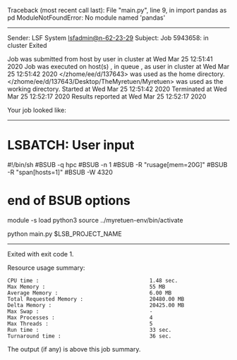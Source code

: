 Traceback (most recent call last):
  File "main.py", line 9, in <module>
    import pandas as pd
ModuleNotFoundError: No module named 'pandas'

------------------------------------------------------------
Sender: LSF System <lsfadmin@n-62-23-29>
Subject: Job 5943658: <NNAgent3test> in cluster <dcc> Exited

Job <NNAgent3test> was submitted from host <n-62-27-20> by user <s183905> in cluster <dcc> at Wed Mar 25 12:51:41 2020
Job was executed on host(s) <n-62-23-29>, in queue <hpc>, as user <s183905> in cluster <dcc> at Wed Mar 25 12:51:42 2020
</zhome/ee/d/137643> was used as the home directory.
</zhome/ee/d/137643/Desktop/TheMyretuen/Myretuen> was used as the working directory.
Started at Wed Mar 25 12:51:42 2020
Terminated at Wed Mar 25 12:52:17 2020
Results reported at Wed Mar 25 12:52:17 2020

Your job looked like:

------------------------------------------------------------
# LSBATCH: User input
#!/bin/sh
#BSUB -q hpc
#BSUB -n 1
#BSUB -R "rusage[mem=20G]"
#BSUB -R "span[hosts=1]"
#BSUB -W 4320
# end of BSUB options

module -s load python3
source ../myretuen-env/bin/activate

python main.py $LSB_PROJECT_NAME


------------------------------------------------------------

Exited with exit code 1.

Resource usage summary:

    CPU time :                                   1.48 sec.
    Max Memory :                                 55 MB
    Average Memory :                             6.00 MB
    Total Requested Memory :                     20480.00 MB
    Delta Memory :                               20425.00 MB
    Max Swap :                                   -
    Max Processes :                              4
    Max Threads :                                5
    Run time :                                   33 sec.
    Turnaround time :                            36 sec.

The output (if any) is above this job summary.

